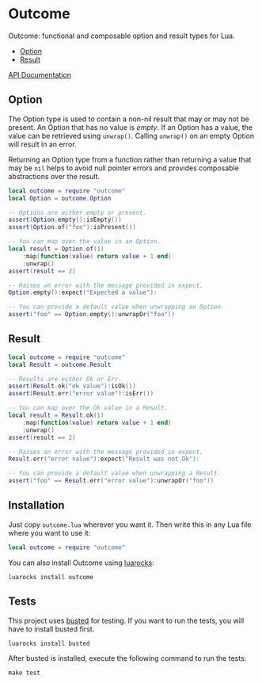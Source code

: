 # Outcome

Outcome: functional and composable option and result types for Lua.

* [Option](#option)
* [Result](#result)

[API Documentation](http://mtdowling.com/jmespath.rs/jmespath/)

## Option

The Option type is used to contain a non-nil result that may or may not be
present. An Option that has no value is *empty*. If an Option has a value, the
value can be retrieved using `unwrap()`. Calling `unwrap()` on an empty Option
will result in an error.

Returning an Option type from a function rather than returning a value that may
be `nil` helps to avoid null pointer errors and provides composable
abstractions over the result.

```lua
local outcome = require "outcome"
local Option = outcome.Option

-- Options are either empty or present.
assert(Option.empty():isEmpty())
assert(Option.of("foo"):isPresent())

-- You can map over the value in an Option.
local result = Option.of(1)
    :map(function(value) return value + 1 end)
    :unwrap()
assert(result == 2)

-- Raises an error with the message provided in expect.
Option.empty():expect("Expected a value"):

-- You can provide a default value when unwrapping an Option.
assert("foo" == Option.empty():unwrapOr("foo"))
```


## Result

```lua
local outcome = require "outcome"
local Result = outcome.Result

-- Results are either Ok or Err.
assert(Result.ok("ok value"):isOk())
assert(Result.err("error value"):isErr())

-- You can map over the Ok value in a Result.
local result = Result.ok(1)
    :map(function(value) return value + 1 end)
    :unwrap()
assert(result == 2)

-- Raises an error with the message provided in expect.
Result.err("error value"):expect("Result was not Ok"):

-- You can provide a default value when unwrapping a Result.
assert("foo" == Result.err("error value"):unwrapOr("foo"))
```


## Installation

Just copy `outcome.lua` wherever you want it. Then write this in any Lua file
where you want to use it:

```lua
local outcome = require "outcome"
```

You can also install Outcome using [luarocks](https://luarocks.org/):

```
luarocks install outcome
```


## Tests

This project uses [busted](https://github.com/Olivine-Labs/busted) for testing.
If you want to run the tests, you will have to install busted first.

```
luarocks install busted
```

After busted is installed, execute the following command to run the tests:

```
make test
```
